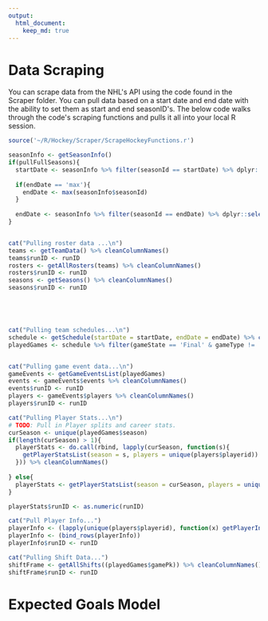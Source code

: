 ```yaml
---
output: 
  html_document:
    keep_md: true
---
```


# Data Scraping
You can scrape data from the NHL's API using the code found in the Scraper folder. You can pull data based on a start date and end date with the ability to set them as start and end seasonID's. The below code walks through the code's scraping functions and pulls it all into your local R session. 


```r
source('~/R/Hockey/Scraper/ScrapeHockeyFunctions.r')

seasonInfo <- getSeasonInfo()
if(pullFullSeasons){
  startDate <- seasonInfo %>% filter(seasonId == startDate) %>% dplyr::select(regularSeasonStartDate) %>% unlist()
  
  if(endDate == 'max'){
    endDate <- max(seasonInfo$seasonId)
  } 
  
  endDate <- seasonInfo %>% filter(seasonId == endDate) %>% dplyr::select(seasonEndDate) %>% unlist()
}


cat("Pulling roster data ...\n")
teams <- getTeamData() %>% cleanColumnNames()
teams$runID <- runID
rosters <- getAllRosters(teams) %>% cleanColumnNames()
rosters$runID <- runID
seasons <- getSeasons() %>% cleanColumnNames()
seasons$runID <- runID





cat("Pulling team schedules...\n")
schedule <- getSchedule(startDate = startDate, endDate = endDate) %>% cleanColumnNames()
playedGames <- schedule %>% filter(gameState == 'Final' & gameType != 'PR')


cat("Pulling game event data...\n")
gameEvents <- getGameEventsList(playedGames) 
events <- gameEvents$events %>% cleanColumnNames()
events$runID <- runID
players <- gameEvents$players %>% cleanColumnNames()
players$runID <- runID

cat("Pulling Player Stats...\n")
# TODO: Pull in Player splits and career stats. 
curSeason <- unique(playedGames$season)
if(length(curSeason) > 1){
  playerStats <- do.call(rbind, lapply(curSeason, function(s){
    getPlayerStatsList(season = s, players = unique(players$playerid))  
  })) %>% cleanColumnNames()
  
} else{
  playerStats <- getPlayerStatsList(season = curSeason, players = unique(players$playerid)) %>% cleanColumnNames()
}

playerStats$runID <- as.numeric(runID)

cat("Pull Player Info...")
playerInfo <- (lapply(unique(players$playerid), function(x) getPlayerInfo(x)))
playerInfo <- (bind_rows(playerInfo))
playerInfo$runID <- runID

cat("Pulling Shift Data...")
shiftFrame <- getAllShifts((playedGames$gamePk)) %>% cleanColumnNames() 
shiftFrame$runID <- runID
```


# Expected Goals Model
